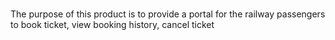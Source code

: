 # 
The purpose of this product is to provide a portal for the railway passengers to book ticket, view
booking history, cancel ticket
